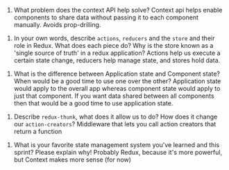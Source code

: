 1. What problem does the context API help solve?
   Context api helps enable components to share data without passing it to each component manually. Avoids prop-drilling.

1) In your own words, describe `actions`, `reducers` and the `store` and their role in Redux. What does each piece do? Why is the store known as a 'single source of truth' in a redux application?
   Actions help us execute a certain state change, reducers help manage state, and stores hold data.

1. What is the difference between Application state and Component state? When would be a good time to use one over the other?
   Application state would apply to the overall app whereas component state would apply to just that component. If you want data shared between all components then that would be a good time to use application state.

1) Describe `redux-thunk`, what does it allow us to do? How does it change our `action-creators`?
   Middleware that lets you call action creators that return a function

1. What is your favorite state management system you've learned and this sprint? Please explain why!
   Probably Redux, because it's more powerful, but Context makes more sense (for now)
